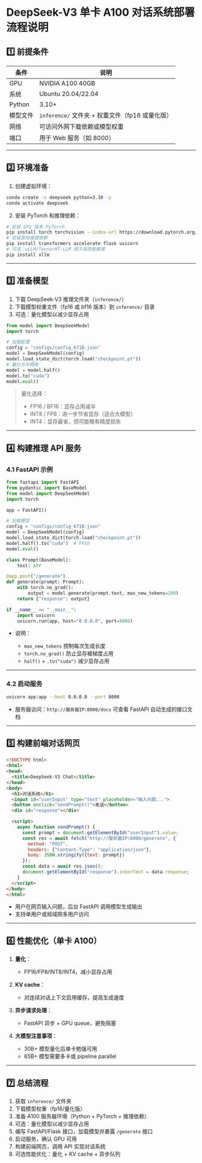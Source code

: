 
# DeepSeek-V3 单卡 A100 对话系统部署流程说明

## 1️⃣ 前提条件

| 条件     | 说明                                 |
| ------ | ---------------------------------- |
| GPU    | NVIDIA A100 40GB                   |
| 系统     | Ubuntu 20.04/22.04                 |
| Python | 3.10+                              |
| 模型文件   | `inference/` 文件夹 + 权重文件（fp16 或量化版） |
| 网络     | 可访问外网下载依赖或模型权重                     |
| 端口     | 用于 Web 服务（如 8000）                  |

---

## 2️⃣ 环境准备

1. 创建虚拟环境：

```bash
conda create -n deepseek python=3.10 -y
conda activate deepseek
```

2. 安装 PyTorch 和推理依赖：

```bash
# 安装 GPU 版本 PyTorch
pip install torch torchvision --index-url https://download.pytorch.org/whl/cu121
# 安装其他推理依赖
pip install transformers accelerate flask uvicorn
# 可选：vLLM/TensorRT-LLM 用于高性能推理
pip install vllm
```

---

## 3️⃣ 准备模型

1. 下载 DeepSeek-V3 推理文件夹（`inference/`）
2. 下载模型权重文件（fp16 或 bf16 版本）到 `inference/` 目录
3. 可选：量化模型以减少显存占用

```python
from model import DeepSeekModel
import torch

# 加载配置
config = "configs/config_671B.json"
model = DeepSeekModel(config)
model.load_state_dict(torch.load("checkpoint.pt"))
# 量化为半精度
model = model.half()  
model.to("cuda")
model.eval()
```

> 量化选择：
>
> * FP16 / BF16：显存占用减半
> * INT8 / FP8：进一步节省显存（适合大模型）
> * INT4：显存最省，但可能略有精度损失

---

## 4️⃣ 构建推理 API 服务

### 4.1 FastAPI 示例

```python
from fastapi import FastAPI
from pydantic import BaseModel
from model import DeepSeekModel
import torch

app = FastAPI()

# 加载模型
config = "configs/config_671B.json"
model = DeepSeekModel(config)
model.load_state_dict(torch.load("checkpoint.pt"))
model.half().to("cuda")  # FP16
model.eval()

class Prompt(BaseModel):
    text: str

@app.post("/generate")
def generate(prompt: Prompt):
    with torch.no_grad():
        output = model.generate(prompt.text, max_new_tokens=200)
    return {"response": output}

if __name__ == "__main__":
    import uvicorn
    uvicorn.run(app, host="0.0.0.0", port=8000)
```

* 说明：

  * `max_new_tokens` 控制每次生成长度
  * `torch.no_grad()` 防止显存被梯度占用
  * `half()` + `.to("cuda")` 减少显存占用

---

### 4.2 启动服务

```bash
uvicorn app:app --host 0.0.0.0 --port 8000
```

* 服务器访问：`http://服务器IP:8000/docs` 可查看 FastAPI 自动生成的接口文档

---

## 5️⃣ 构建前端对话网页

```html
<!DOCTYPE html>
<html>
<head>
  <title>DeepSeek-V3 Chat</title>
</head>
<body>
  <h1>对话系统</h1>
  <input id="userInput" type="text" placeholder="输入问题...">
  <button onclick="sendPrompt()">发送</button>
  <div id="response"></div>

  <script>
    async function sendPrompt() {
      const prompt = document.getElementById("userInput").value;
      const res = await fetch("http://服务器IP:8000/generate", {
        method: "POST",
        headers: {"Content-Type": "application/json"},
        body: JSON.stringify({text: prompt})
      });
      const data = await res.json();
      document.getElementById("response").innerText = data.response;
    }
  </script>
</body>
</html>
```

* 用户在网页输入问题，后台 FastAPI 调用模型生成输出
* 支持单用户或局域网多用户访问

---

## 6️⃣ 性能优化（单卡 A100）

1. **量化**：

   * FP16/FP8/INT8/INT4，减小显存占用
2. **KV cache**：

   * 对连续对话上下文启用缓存，提高生成速度
3. **异步请求处理**：

   * FastAPI 异步 + GPU queue，避免阻塞
4. **大模型注意事项**：

   * 30B+ 模型量化后单卡勉强可用
   * 65B+ 模型需要多卡或 pipeline parallel

---

## 7️⃣ 总结流程

1. 获取 `inference/` 文件夹
2. 下载模型权重（fp16/量化版）
3. 准备 A100 服务器环境（Python + PyTorch + 推理依赖）
4. 可选：量化模型以减少显存占用
5. 编写 FastAPI/Flask 接口，加载模型并暴露 `/generate` 接口
6. 启动服务，确认 GPU 可用
7. 构建前端网页，调用 API 实现对话系统
8. 可选性能优化：量化 + KV cache + 异步队列


